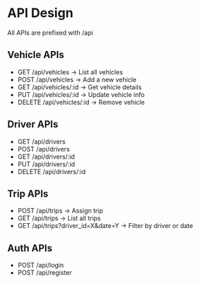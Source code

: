 # API Design

All APIs are prefixed with /api

## Vehicle APIs
- GET /api/vehicles → List all vehicles
- POST /api/vehicles → Add a new vehicle
- GET /api/vehicles/:id → Get vehicle details
- PUT /api/vehicles/:id → Update vehicle info
- DELETE /api/vehicles/:id → Remove vehicle

## Driver APIs
- GET /api/drivers
- POST /api/drivers
- GET /api/drivers/:id
- PUT /api/drivers/:id
- DELETE /api/drivers/:id

## Trip APIs
- POST /api/trips → Assign trip
- GET /api/trips → List all trips
- GET /api/trips?driver_id=X&date=Y → Filter by driver or date

## Auth APIs
- POST /api/login
- POST /api/register
